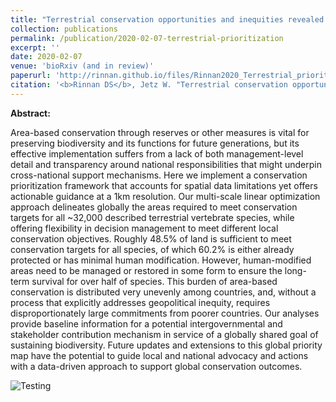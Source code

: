 ```yaml
---
title: "Terrestrial conservation opportunities and inequities revealed by global multi-scale prioritization"
collection: publications
permalink: /publication/2020-02-07-terrestrial-prioritization
excerpt: ''
date: 2020-02-07
venue: 'bioRxiv (and in review)'
paperurl: 'http://rinnan.github.io/files/Rinnan2020_Terrestrial_prioritization.pdf'
citation: '<b>Rinnan DS</b>, Jetz W. "Terrestrial conservation opportunities and inequities revealed by global multi-scale prioritization." <i>bioRxiv</i>. https://doi.org/10.1101/2020.02.05.936047'
---
```


<b>Abstract:</b>

Area-based conservation through reserves or other measures is vital for preserving biodiversity and its functions for future generations, but its effective implementation suffers from a lack of both management-level detail and transparency around national responsibilities that might underpin cross-national support mechanisms. Here we implement a conservation prioritization framework that accounts for spatial data limitations yet offers actionable guidance at a 1km resolution. Our multi-scale linear optimization approach delineates globally the areas required to meet conservation targets for all ~32,000 described terrestrial vertebrate species, while offering flexibility in decision management to meet different local conservation objectives. Roughly 48.5% of land is sufficient to meet conservation targets for all species, of which 60.2% is either already protected or has minimal human modification. However, human-modified areas need to be managed or restored in some form to ensure the long-term survival for over half of species. This burden of area-based conservation is distributed very unevenly among countries, and, without a process that explicitly addresses geopolitical inequity, requires disproportionately large commitments from poorer countries. Our analyses provide baseline information for a potential intergovernmental and stakeholder contribution mechanism in service of a globally shared goal of sustaining biodiversity. Future updates and extensions to this global priority map have the potential to guide local and national advocacy and actions with a data-driven approach to support global conservation outcomes.

<img src="terrestrial-prioritization.png" alt="Testing">